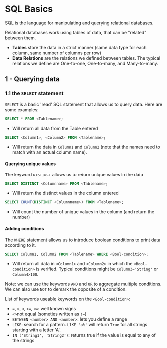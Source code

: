 # SQL Basics

SQL is the language for manipulating and querying relational databases.

Relational databases work using tables of data, that can be "related" between them.
- **Tables** store the data in a strict manner (same data type for each column, same number of columns per row)
- **Data Relations** are the relations we defined between tables. The typical relations we define are One-to-one, One-to-many, and Many-to-many.

## 1 - Querying data
### 1.1 the `SELECT` statement
`SELECT` is a basic 'read' SQL statement that allows us to query data. Here are some examples:

```SQL
SELECT * FROM <Tablename>;
```
- Will return all data from the Table entered

```SQL
SELECT <Column1>, <Column2> FROM <Tablename>;
```
- Will return the data in `Column1` and `Column2` (note that the names need to match with an actual column name).

#### Querying unique values

The keyword `DISTINCT` allows us to return unique values in the data
```SQL
SELECT DISTINCT <Columnname> FROM <Tablename>;
```
- Will return the distinct values in the column entered

```SQL
SELECT COUNT(DISTINCT <Columnname>) FROM <Tablename>;
```
- Will count the number of unique values in the column (and return the number)

#### Adding conditions

The `WHERE` statement allows us to introduce boolean conditions to print data according to it.
```SQL
SELECT Column1, Column2 FROM <Tablename> WHERE <Bool-condition>;
```
- Will return all data in `<Column1>` and `<Column2>` in which the `<Bool-condition>` is verified. Typical conditions might be `Column3='String'` or `Column4>100`.

Note: we can use the keywords `AND` and `OR` to aggregate multiple conditions. We can also use `NOT` to demark the opposite of a condition.

List of keywords useable keywords on the `<Bool-condition>`:
- `=`, `>`, `<`, `>=`, `<=`: well known signs
- `<>`not equal (someties written as `!=`)
- `BETWEEN <number> AND <number>`: lets you define a range
- `LIKE`: search for a pattern. `LIKE 'a%'` will return `True` for all strings starting with a letter 'A'.
- `IN ('String1', 'String2')`: returns true if the value is equal to any of the strings
